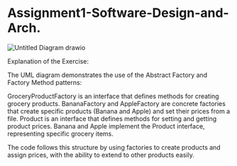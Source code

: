 # Assignment1-Software-Design-and-Arch.

![Untitled Diagram drawio](https://github.com/user-attachments/assets/2e74028e-88c3-485f-9aa8-9ff719d36443)


Explanation of the Exercise:

The UML diagram demonstrates the use of the Abstract Factory and Factory Method patterns:

GroceryProductFactory is an interface that defines methods for creating grocery products.
BananaFactory and AppleFactory are concrete factories that create specific products (Banana and Apple) and set their prices from a file.
Product is an interface that defines methods for setting and getting product prices.
Banana and Apple implement the Product interface, representing specific grocery items.

The code follows this structure by using factories to create products and assign prices, with the ability to extend to other products easily.
